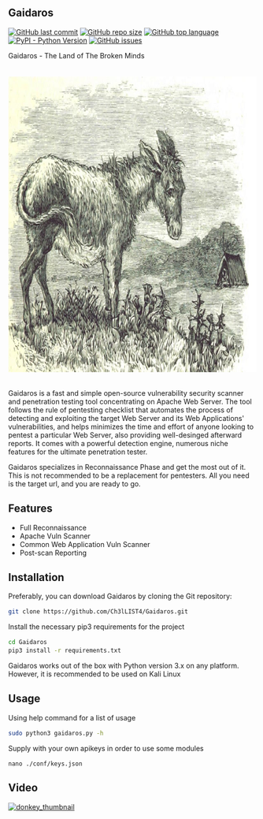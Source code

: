 ## Gaidaros
[![GitHub last commit](https://img.shields.io/github/last-commit/Ch3lLIST4/Gaidaros?logo=github)](#)
[![GitHub repo size](https://img.shields.io/github/repo-size/Ch3lLIST4/Gaidaros?color=red&logo=github)](#)
[![GitHub top language](https://img.shields.io/github/languages/top/Ch3lLIST4/Gaidaros?logo=python&logoColor=yellow)](https://www.python.org/)
[![PyPI - Python Version](https://img.shields.io/pypi/pyversions/icmplib?color=purple&label=version&logo=python&logoColor=yellow)](https://www.python.org/downloads/)
[![GitHub issues](https://img.shields.io/github/issues-raw/Ch3lLIST4/Gaidaros?logo=github)](#)


Gaidaros - The Land of The Broken Minds
<br/><br/><br/>
<img src="https://github.com/Ch3lLIST4/Gaidaros/blob/main/images/banner.jpg" alt="donkey_banner" height="600">
<br/><br/>

Gaidaros is a fast and simple open-source vulnerability security scanner and penetration testing tool concentrating on Apache Web Server. The tool follows the rule of pentesting checklist that automates the process of detecting and exploiting the target Web Server and its Web Applications' vulnerabilities, and helps minimizes the time and effort of anyone looking to pentest a particular Web Server, also providing well-desinged afterward reports. It comes with a powerful detection engine, numerous niche features for the ultimate penetration tester. 

Gaidaros specializes in Reconnaissance Phase and get the most out of it. This is not recommended to be a replacement for pentesters. All you need is the target url, and you are ready to go.

## Features

- Full Reconnaissance
- Apache Vuln Scanner
- Common Web Application Vuln Scanner
- Post-scan Reporting

## Installation

Preferably, you can download Gaidaros by cloning the Git repository:
```bash
git clone https://github.com/Ch3lLIST4/Gaidaros.git 
```
Install the necessary pip3 requirements for the project
```bash
cd Gaidaros
pip3 install -r requirements.txt
```
Gaidaros works out of the box with Python version 3.x on any platform. However, it is recommended to be used on Kali Linux

## Usage

Using help command for a list of usage
```bash
sudo python3 gaidaros.py -h
```
Supply with your own apikeys in order to use some modules
```
nano ./conf/keys.json
```

## Video
[![donkey_thumbnail](https://img.youtube.com/vi/BbYwEgnk1dE/0.jpg)](https://www.youtube.com/watch?v=dQw4w9WgXcQ)
